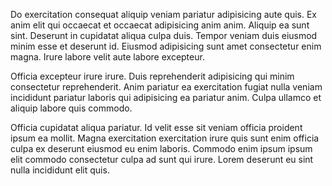 Do exercitation consequat aliquip veniam pariatur adipisicing aute quis. Ex anim elit qui occaecat et occaecat adipisicing anim anim. Aliquip ea sunt sint. Deserunt in cupidatat aliqua culpa duis. Tempor veniam duis eiusmod minim esse et deserunt id. Eiusmod adipisicing sunt amet consectetur enim magna. Irure labore velit aute labore excepteur.

Officia excepteur irure irure. Duis reprehenderit adipisicing qui minim consectetur reprehenderit. Anim pariatur ea exercitation fugiat nulla veniam incididunt pariatur laboris qui adipisicing ea pariatur anim. Culpa ullamco et aliquip labore quis commodo.

Officia cupidatat aliqua pariatur. Id velit esse sit veniam officia proident ipsum ea mollit. Magna exercitation exercitation irure quis sunt enim officia culpa ex deserunt eiusmod eu enim laboris. Commodo enim ipsum ipsum elit commodo consectetur culpa ad sunt qui irure. Lorem deserunt eu sint nulla incididunt elit quis.